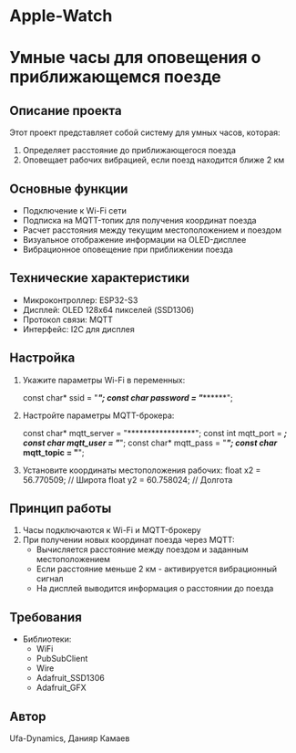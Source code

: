 # Apple-Watch

# Умные часы для оповещения о приближающемся поезде

## Описание проекта
Этот проект представляет собой систему для умных часов, которая:
1. Определяет расстояние до приближающегося поезда
2. Оповещает рабочих вибрацией, если поезд находится ближе 2 км

## Основные функции
- Подключение к Wi-Fi сети
- Подписка на MQTT-топик для получения координат поезда
- Расчет расстояния между текущим местоположением и поездом
- Визуальное отображение информации на OLED-дисплее
- Вибрационное оповещение при приближении поезда

## Технические характеристики
- Микроконтроллер: ESP32-S3
- Дисплей: OLED 128x64 пикселей (SSD1306)
- Протокол связи: MQTT
- Интерфейс: I2C для дисплея

## Настройка
1. Укажите параметры Wi-Fi в переменных:
   
   const char* ssid = "****";
   const char* password = "*********";

3. Настройте параметры MQTT-брокера:
   
   const char* mqtt_server = "*****************";
   const int mqtt_port = ******;
   const char* mqtt_user = "*****";
   const char* mqtt_pass = "*******";
   const char* mqtt_topic = "******";
   

4. Установите координаты местоположения рабочих:
   float x2 = 56.770509;  // Широта
   float y2 = 60.758024;  // Долгота


## Принцип работы
1. Часы подключаются к Wi-Fi и MQTT-брокеру
2. При получении новых координат поезда через MQTT:
   - Вычисляется расстояние между поездом и заданным местоположением
   - Если расстояние меньше 2 км - активируется вибрационный сигнал
   - На дисплей выводится информация о расстоянии до поезда

## Требования
- Библиотеки:
  - WiFi
  - PubSubClient
  - Wire
  - Adafruit_SSD1306
  - Adafruit_GFX

## Автор
 Ufa-Dynamics, Данияр Камаев
